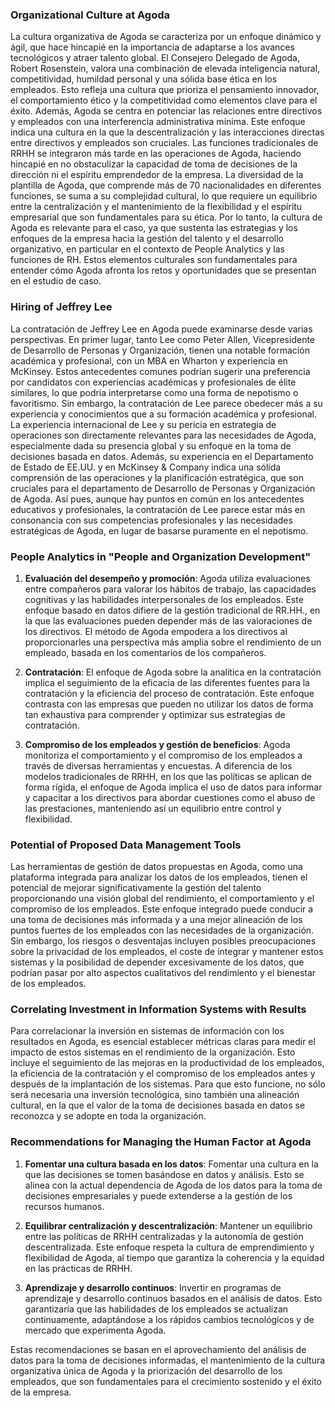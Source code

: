 ### Organizational Culture at Agoda

La cultura organizativa de Agoda se caracteriza por un enfoque dinámico y ágil, que hace hincapié en la importancia de adaptarse a los avances tecnológicos y atraer talento global. El Consejero Delegado de Agoda, Robert Rosenstein, valora una combinación de elevada inteligencia natural, competitividad, humildad personal y una sólida base ética en los empleados. Esto refleja una cultura que prioriza el pensamiento innovador, el comportamiento ético y la competitividad como elementos clave para el éxito. Además, Agoda se centra en potenciar las relaciones entre directivos y empleados con una interferencia administrativa mínima. Este enfoque indica una cultura en la que la descentralización y las interacciones directas entre directivos y empleados son cruciales. Las funciones tradicionales de RRHH se integraron más tarde en las operaciones de Agoda, haciendo hincapié en no obstaculizar la capacidad de toma de decisiones de la dirección ni el espíritu emprendedor de la empresa. La diversidad de la plantilla de Agoda, que comprende más de 70 nacionalidades en diferentes funciones, se suma a su complejidad cultural, lo que requiere un equilibrio entre la centralización y el mantenimiento de la flexibilidad y el espíritu empresarial que son fundamentales para su ética. Por lo tanto, la cultura de Agoda es relevante para el caso, ya que sustenta las estrategias y los enfoques de la empresa hacia la gestión del talento y el desarrollo organizativo, en particular en el contexto de People Analytics y las funciones de RH. Estos elementos culturales son fundamentales para entender cómo Agoda afronta los retos y oportunidades que se presentan en el estudio de caso.

### Hiring of Jeffrey Lee

La contratación de Jeffrey Lee en Agoda puede examinarse desde varias perspectivas. En primer lugar, tanto Lee como Peter Allen, Vicepresidente de Desarrollo de Personas y Organización, tienen una notable formación académica y profesional, con un MBA en Wharton y experiencia en McKinsey. Estos antecedentes comunes podrían sugerir una preferencia por candidatos con experiencias académicas y profesionales de élite similares, lo que podría interpretarse como una forma de nepotismo o favoritismo. Sin embargo, la contratación de Lee parece obedecer más a su experiencia y conocimientos que a su formación académica y profesional. La experiencia internacional de Lee y su pericia en estrategia de operaciones son directamente relevantes para las necesidades de Agoda, especialmente dada su presencia global y su enfoque en la toma de decisiones basada en datos. Además, su experiencia en el Departamento de Estado de EE.UU. y en McKinsey & Company indica una sólida comprensión de las operaciones y la planificación estratégica, que son cruciales para el departamento de Desarrollo de Personas y Organización de Agoda. Así pues, aunque hay puntos en común en los antecedentes educativos y profesionales, la contratación de Lee parece estar más en consonancia con sus competencias profesionales y las necesidades estratégicas de Agoda, en lugar de basarse puramente en el nepotismo.

### People Analytics in "People and Organization Development"

1. **Evaluación del desempeño y promoción**: Agoda utiliza evaluaciones entre compañeros para valorar los hábitos de trabajo, las capacidades cognitivas y las habilidades interpersonales de los empleados. Este enfoque basado en datos difiere de la gestión tradicional de RR.HH., en la que las evaluaciones pueden depender más de las valoraciones de los directivos. El método de Agoda empodera a los directivos al proporcionarles una perspectiva más amplia sobre el rendimiento de un empleado, basada en los comentarios de los compañeros.

2. **Contratación**: El enfoque de Agoda sobre la analítica en la contratación implica el seguimiento de la eficacia de las diferentes fuentes para la contratación y la eficiencia del proceso de contratación. Este enfoque contrasta con las empresas que pueden no utilizar los datos de forma tan exhaustiva para comprender y optimizar sus estrategias de contratación.

3. **Compromiso de los empleados y gestión de beneficios**: Agoda monitoriza el comportamiento y el compromiso de los empleados a través de diversas herramientas y encuestas. A diferencia de los modelos tradicionales de RRHH, en los que las políticas se aplican de forma rígida, el enfoque de Agoda implica el uso de datos para informar y capacitar a los directivos para abordar cuestiones como el abuso de las prestaciones, manteniendo así un equilibrio entre control y flexibilidad.

### Potential of Proposed Data Management Tools

Las herramientas de gestión de datos propuestas en Agoda, como una plataforma integrada para analizar los datos de los empleados, tienen el potencial de mejorar significativamente la gestión del talento proporcionando una visión global del rendimiento, el comportamiento y el compromiso de los empleados. Este enfoque integrado puede conducir a una toma de decisiones más informada y a una mejor alineación de los puntos fuertes de los empleados con las necesidades de la organización. Sin embargo, los riesgos o desventajas incluyen posibles preocupaciones sobre la privacidad de los empleados, el coste de integrar y mantener estos sistemas y la posibilidad de depender excesivamente de los datos, que podrían pasar por alto aspectos cualitativos del rendimiento y el bienestar de los empleados.

### Correlating Investment in Information Systems with Results

Para correlacionar la inversión en sistemas de información con los resultados en Agoda, es esencial establecer métricas claras para medir el impacto de estos sistemas en el rendimiento de la organización. Esto incluye el seguimiento de las mejoras en la productividad de los empleados, la eficiencia de la contratación y el compromiso de los empleados antes y después de la implantación de los sistemas. Para que esto funcione, no sólo será necesaria una inversión tecnológica, sino también una alineación cultural, en la que el valor de la toma de decisiones basada en datos se reconozca y se adopte en toda la organización.

### Recommendations for Managing the Human Factor at Agoda

1. **Fomentar una cultura basada en los datos**: Fomentar una cultura en la que las decisiones se tomen basándose en datos y análisis. Esto se alinea con la actual dependencia de Agoda de los datos para la toma de decisiones empresariales y puede extenderse a la gestión de los recursos humanos.

2. **Equilibrar centralización y descentralización**: Mantener un equilibrio entre las políticas de RRHH centralizadas y la autonomía de gestión descentralizada. Este enfoque respeta la cultura de emprendimiento y flexibilidad de Agoda, al tiempo que garantiza la coherencia y la equidad en las prácticas de RRHH.

3. **Aprendizaje y desarrollo continuos**: Invertir en programas de aprendizaje y desarrollo continuos basados en el análisis de datos. Esto garantizaría que las habilidades de los empleados se actualizan continuamente, adaptándose a los rápidos cambios tecnológicos y de mercado que experimenta Agoda.

Estas recomendaciones se basan en el aprovechamiento del análisis de datos para la toma de decisiones informadas, el mantenimiento de la cultura organizativa única de Agoda y la priorización del desarrollo de los empleados, que son fundamentales para el crecimiento sostenido y el éxito de la empresa.
